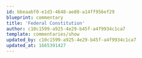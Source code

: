 ```yaml
---
id: bbeaabf0-e1d3-4648-ae80-a14ff956ef29
blueprint: commentary
title: 'Federal Constitution'
author: c10c1599-a925-4e29-b45f-a4f9934c1ca7
template: commentaries/show
updated_by: c10c1599-a925-4e29-b45f-a4f9934c1ca7
updated_at: 1665391427
---
```


